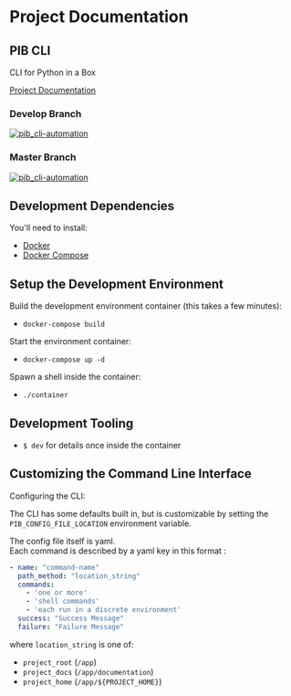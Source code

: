 # Project Documentation

## PIB CLI

CLI for Python in a Box

[Project Documentation](https://python-in-a-box-cli.readthedocs.io/en/latest/)

### Develop Branch
[![pib_cli-automation](https://github.com/niall-byrne/python-in-a-box-cli/workflows/pib_cli%20Automation/badge.svg?branch=develop)](https://github.com/niall-byrne/python-in-a-box-cli/actions)

### Master Branch
[![pib_cli-automation](https://github.com/niall-byrne/python-in-a-box-cli/workflows/pib_cli%20Automation/badge.svg?branch=master)](https://github.com/niall-byrne/python-in-a-box-cli/actions)

## Development Dependencies

You'll need to install:
 - [Docker](https://www.docker.com/) 
 - [Docker Compose](https://docs.docker.com/compose/install/)

## Setup the Development Environment

Build the development environment container (this takes a few minutes):
- `docker-compose build`

Start the environment container:
- `docker-compose up -d`

Spawn a shell inside the container:
- `./container`

## Development Tooling

- `$ dev` for details once inside the container

## Customizing the Command Line Interface

Configuring the CLI:

The CLI has some defaults built in, but is customizable by setting the `PIB_CONFIG_FILE_LOCATION` environment variable.

The config file itself is yaml.  
Each command is described by a yaml key in this format :
```yaml
- name: "command-name"
  path_method: "location_string"
  commands:
    - 'one or more'
    - 'shell commands'
    - 'each run in a discrete environment'
  success: "Success Message"
  failure: "Failure Message"
```

where `location_string` is one of:
- `project_root` (`/app`)
- `project_docs` (`/app/documentation`)
- `project_home` (`/app/${PROJECT_HOME}`)